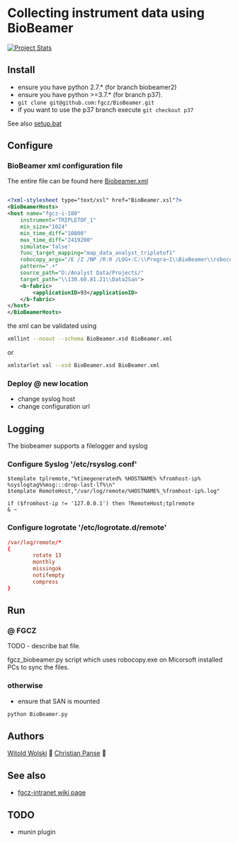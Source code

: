 # Collecting instrument data using BioBeamer

[![Project Stats](https://www.openhub.net/p/BioBeamer/widgets/project_thin_badge.gif)](https://www.openhub.net/p/BioBeamer)



## Install 
* ensure you have python 2.7.* (for branch biobeamer2)
* ensure you have python >=3.7.*  (for branch p37).
* ```git clone git@github.com:fgcz/BioBeamer.git```
* if you want to use the p37 branch execute ```git checkout p37```

See also [setup.bat](https://github.com/fgcz/BioBeamer/blob/biobeamer2/setup.bat)


## Configure 

### BioBeamer xml configuration file

The entire file can be found here [Biobeamer.xml](https://github.com/fgcz/BioBeamer/blob/biobeamer2/BioBeamer2.xml)


```xml

<?xml-stylesheet type="text/xsl" href="BioBeamer.xsl"?>
<BioBeamerHosts>
<host name="fgcz-i-180" 
    instrument="TRIPLETOF_1"
    min_size="1024" 
    min_time_diff="10800" 
    max_time_diff="2419200" 
    simulate='false' 
    func_target_mapping="map_data_analyst_tripletof1" 
    robocopy_args="/E /Z /NP /R:0 /LOG+:C:\\Progra~1\\BioBeamer\\robocopy.log"
    pattern=".+" 
    source_path="D:/Analyst Data/Projects/" 
    target_path="\\130.60.81.21\\Data2San">
    <b-fabric>
        <applicationID>93</applicationID>
    </b-fabric>
</host>
</BioBeamerHosts>

```

the xml can be validated using

```bash
xmllint --noout --schema BioBeamer.xsd BioBeamer.xml
```

or 

```bash
xmlstarlet val --xsd BioBeamer.xsd BioBeamer.xml
```


### Deploy @ new location
* change syslog host
* change configuration url

## Logging

The biobeamer supports a filelogger and syslog

### Configure Syslog '/etc/rsyslog.conf' 

```syslog
$template tplremote,"%timegenerated% %HOSTNAME% %fromhost-ip% %syslogtag%%msg:::drop-last-lf%\n"
$template RemoteHost,"/var/log/remote/%HOSTNAME%_%fromhost-ip%.log"

if ($fromhost-ip != '127.0.0.1') then ?RemoteHost;tplremote  
& ~
```

### Configure logrotate '/etc/logrotate.d/remote'
```conf
/var/log/remote/*
{
        rotate 13
        monthly
        missingok
        notifempty
        compress
}
```

## Run

### @ FGCZ

TODO - describe bat file.

fgcz_biobeamer.py script which uses robocopy.exe on Micorsoft installed PCs to sync the files.

### otherwise

* ensure that SAN is mounted 
```cmd
python BioBeamer.py
```


## Authors
[Witold Wolski](http://www.fgcz.ch/the-center/people/wolski.html) :rocket:
[Christian Panse](http://www.fgcz.ch/the-center/people/panse.html) :rocket:

## See also
* [fgcz-intranet wiki page](http://fgcz-intranet.uzh.ch/tiki-index.php?page=BioBeamer)

## TODO
* munin plugin
